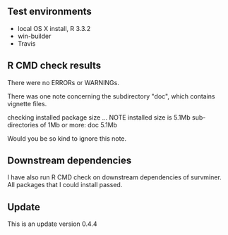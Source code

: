 ## Test environments
* local OS X install, R 3.3.2
* win-builder 
* Travis

## R CMD check results
There were no ERRORs or WARNINGs.

There was one note concerning the subdirectory "doc", which contains vignette files.  
   
checking installed package size ... NOTE
  installed size is  5.1Mb
  sub-directories of 1Mb or more:
    doc   5.1Mb
   
Would you be so kind to ignore this note.
    
    
## Downstream dependencies
  
I have also run R CMD check on downstream dependencies of survminer. 
All packages that I could install passed.

## Update

This is an update version 0.4.4
